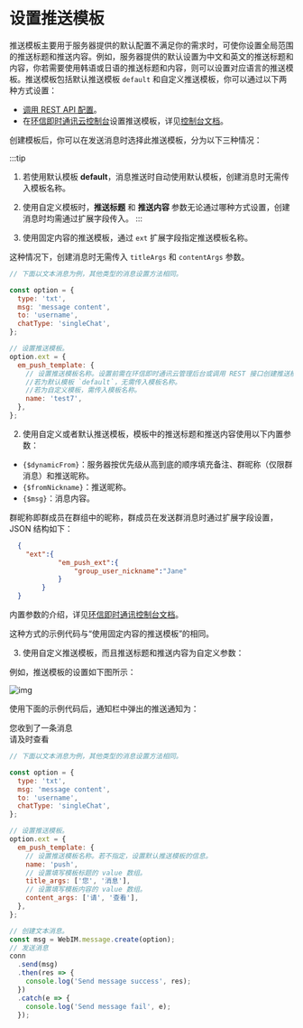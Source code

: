 # 设置推送模板

推送模板主要用于服务器提供的默认配置不满足你的需求时，可使你设置全局范围的推送标题和推送内容。例如，服务器提供的默认设置为中文和英文的推送标题和内容，你若需要使用韩语或日语的推送标题和内容，则可以设置对应语言的推送模板。推送模板包括默认推送模板 `default` 和自定义推送模板，你可以通过以下两种方式设置：

- [调用 REST API 配置](/document/server-side/push.html#使用推送模板)。
- 在[环信即时通讯云控制台](https://console.easemob.com/user/login)设置推送模板，详见[控制台文档](/product/enable_and_configure_IM.html#配置推送模板)。

创建模板后，你可以在发送消息时选择此推送模板，分为以下三种情况：

:::tip
1. 若使用默认模板 **default**，消息推送时自动使用默认模板，创建消息时无需传入模板名称。
2. 使用自定义模板时，**推送标题** 和 **推送内容** 参数无论通过哪种方式设置，创建消息时均需通过扩展字段传入。
:::

1. 使用固定内容的推送模板，通过 `ext` 扩展字段指定推送模板名称。

这种情况下，创建消息时无需传入 `titleArgs` 和 `contentArgs` 参数。 

```JavaScript
// 下面以文本消息为例，其他类型的消息设置方法相同。

const option = {
  type: 'txt',
  msg: 'message content',
  to: 'username',
  chatType: 'singleChat',
};

// 设置推送模板。
option.ext = {
  em_push_template: {
    // 设置推送模板名称。设置前需在环信即时通讯云管理后台或调用 REST 接口创建推送模板。
    //若为默认模板 `default`，无需传入模板名称。
    //若为自定义模板，需传入模板名称。
    name: 'test7',
  },
};
```

2. 使用自定义或者默认推送模板，模板中的推送标题和推送内容使用以下内置参数：
   
- `{$dynamicFrom}`：服务器按优先级从高到底的顺序填充备注、群昵称（仅限群消息）和推送昵称。
- `{$fromNickname}`：推送昵称。  
- `{$msg}`：消息内容。

群昵称即群成员在群组中的昵称，群成员在发送群消息时通过扩展字段设置，JSON 结构如下：

```json
  {
    "ext":{
            "em_push_ext":{
                "group_user_nickname":"Jane"
            }
        }
  }      
```

内置参数的介绍，详见[环信即时通讯控制台文档](/product/enable_and_configure_IM.html#使用默认推送模板)。

这种方式的示例代码与“使用固定内容的推送模板”的相同。

3. 使用自定义推送模板，而且推送标题和推送内容为自定义参数：

例如，推送模板的设置如下图所示：

![img](/images/android/push/push_template_custom.png)

使用下面的示例代码后，通知栏中弹出的推送通知为：

您收到了一条消息<br/>
请及时查看

```JavaScript
// 下面以文本消息为例，其他类型的消息设置方法相同。

const option = {
  type: 'txt',
  msg: 'message content',
  to: 'username',
  chatType: 'singleChat',
};

// 设置推送模板。
option.ext = {
  em_push_template: {
    // 设置推送模板名称。若不指定，设置默认推送模板的信息。
    name: 'push',
    // 设置填写模板标题的 value 数组。
    title_args: ['您', '消息'],
    // 设置填写模板内容的 value 数组。
    content_args: ['请', '查看'],
  },
};

// 创建文本消息。
const msg = WebIM.message.create(option);
// 发送消息
conn
  .send(msg)
  .then(res => {
    console.log('Send message success', res);
  })
  .catch(e => {
    console.log('Send message fail', e);
  });
```
